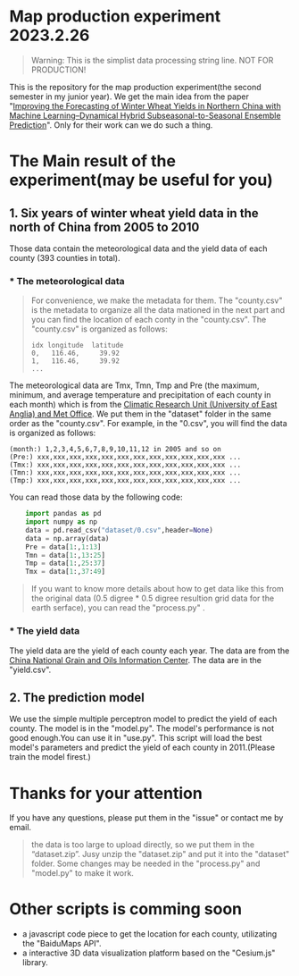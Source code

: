 # Map production experiment 2023.2.26
> Warning: This is the simplist data processing string line. NOT FOR PRODUCTION!

This is the repository for the map production experiment(the second semester in my junior year). We get the main idea from the paper "[Improving the Forecasting of Winter Wheat Yields in Northern China with Machine Learning–Dynamical Hybrid Subseasonal-to-Seasonal Ensemble Prediction](https://doi.org/10.3390/)". Only for their work can we do such a thing.
# The Main result of the experiment(may be useful for you)
## 1. Six years of winter wheat yield data in the north of China from 2005 to 2010
Those data contain the meteorological data and the yield data of each county (393 counties in total). 
### * The meteorological data

> For convenience, we make the metadata for them. The "county.csv" is the metadata to organize all the data mationed in the next part and you can find the location of each conty in the "county.csv". The "county.csv" is organized as follows:
> ```
> idx longitude  latitude
> 0,   116.46,     39.92
> 1,   116.46,     39.92
> ...
> ```
The meteorological data are Tmx, Tmn, Tmp and Pre (the maximum, minimum, and average temperature and precipitation of each county in each month) which is from the [Climatic Research Unit (University of East Anglia) and Met Office](https://crudata.uea.ac.uk/cru/data/hrg/cru_ts_4.06/). We put them in the "dataset" folder in the same order as the "county.csv". For example, in the "0.csv", you will find the data is organized as follows:
```
(month:) 1,2,3,4,5,6,7,8,9,10,11,12 in 2005 and so on
(Pre:) xxx,xxx,xxx,xxx,xxx,xxx,xxx,xxx,xxx,xxx,xxx,xxx ...
(Tmx:) xxx,xxx,xxx,xxx,xxx,xxx,xxx,xxx,xxx,xxx,xxx,xxx ...
(Tmn:) xxx,xxx,xxx,xxx,xxx,xxx,xxx,xxx,xxx,xxx,xxx,xxx ...
(Tmp:) xxx,xxx,xxx,xxx,xxx,xxx,xxx,xxx,xxx,xxx,xxx,xxx ...
```
You can read those data by the following code:
```python
    import pandas as pd
    import numpy as np
    data = pd.read_csv("dataset/0.csv",header=None)
    data = np.array(data)
    Pre = data[1:,1:13]
    Tmn = data[1:,13:25]
    Tmp = data[1:,25:37]
    Tmx = data[1:,37:49]
```
> If you want to know more details about how to get data like this from the original data (0.5 digree * 0.5 digree resultion grid data for the earth serface), you can read the "process.py" .

### * The yield data
The yield data are the yield of each county each year. The data are from the [China National Grain and Oils Information Center](http://www.cngoc.org.cn/). The data are in the "yield.csv".


## 2. The prediction model
We use the simple multiple perceptron model to predict the yield of each county. The model is in the "model.py". The model's performance is not good enough.You can use it in "use.py". This script will load the best model's parameters and predict the yield of each county in 2011.(Please train the model firest.)
# Thanks for your attention
If you have any questions, please put them in the "issue" or contact me by email.
> the data is too large to upload directly, so we put them in the “dataset.zip”. Jusy unzip the "dataset.zip" and put it into the "dataset" folder. Some changes may be needed in the "process.py" and "model.py" to make it work. 

# Other scripts is comming soon
* a javascript code piece to get the location for each county, utilizating the "BaiduMaps API".
* a interactive 3D data visualization platform based on the "Cesium.js" library.
 
